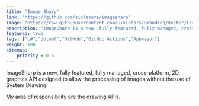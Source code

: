 ```yaml
---
title: "Image Sharp"
link: "https://github.com/sixlabors/imagesharp"
image: "https://raw.githubusercontent.com/SixLabors/Branding/master/icons/imagesharp/sixlabors.imagesharp.512.png"
description: "ImageSharp is a new, fully featured, fully managed, cross-platform, 2D graphics API. Think System.Drawing but sane."
featured: true
tags: ["c#","dotnet","GitHub","GitHub Actions","Appveyor"]
weight: 100
sitemap: 
    priority : 0.8
---
```


ImageSharp is a new, fully featured, fully managed, cross-platform, 2D graphics API designed to allow the processing of images without the use of System.Drawing.

My area of responsibility are the [drawing APIs](https://github.com/SixLabors/ImageSharp.Drawing).